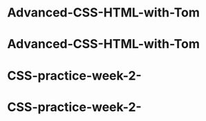 # Advanced-CSS-HTML-with-Tom
# Advanced-CSS-HTML-with-Tom
# CSS-practice-week-2-
# CSS-practice-week-2-
